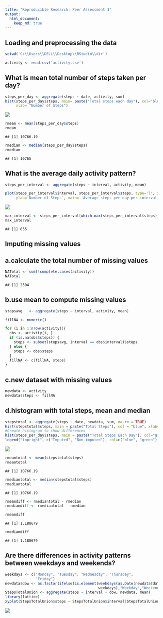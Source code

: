 ```yaml
---
title: "Reproducible Research: Peer Assessment 1"
output: 
  html_document:
    keep_md: true
---
```



## Loading and preprocessing the data

```r
setwd('C:\\Users\\DELL\\Desktop\\RStudio\\dir')

activity <- read.csv('activity.csv')
```


## What is mean total number of steps taken per day?


```r
steps_per_day <- aggregate(steps ~ date, activity, sum)
hist(steps_per_day$steps, main= paste("Total steps each day"), col="blue",
     xlab= "Number of Steps")
```

![](PA1_template_files/figure-html/unnamed-chunk-2-1.png)<!-- -->

```r
rmean <- mean(steps_per_day$steps)
rmean
```

```
## [1] 10766.19
```

```r
rmedian <- median(steps_per_day$steps)
rmedian
```

```
## [1] 10765
```

## What is the average daily activity pattern?


```r
steps_per_interval <- aggregate(steps ~ interval, activity, mean)

plot(steps_per_interval$interval, steps_per_interval$steps, type='l', xlab='Interval', 
     ylab='Number of Steps', main= 'Average steps per day per interval')
```

![](PA1_template_files/figure-html/unnamed-chunk-3-1.png)<!-- -->

```r
max_interval <- steps_per_interval[which.max(steps_per_interval$steps),1]
max_interval
```

```
## [1] 835
```




## Imputing missing values

## a.calculate the total number of missing values

```r
NATotal <- sum(!complete.cases(activity))
NATotal
```

```
## [1] 2304
```
## b.use mean to compute missing values

```r
stepsavg   <- aggregate(steps ~ interval, activity, mean)

fillNA <- numeric()

for (i in 1:nrow(activity)){
  obs <- activity[i, ]
  if (is.na(obs$steps)) {
    steps <- subset(stepsavg, interval == obs$interval)$steps
  } else {
    steps <- obs$steps
  }
  fillNA <- c(fillNA, steps)
}
```

## c.new dataset with missing values

```r
newdata <- activity
newdata$steps <- fillNA
```

## d.histogram with total steps, mean and median

```r
stepstotal <- aggregate(steps ~ date, newdata, sum, na.rm = TRUE)
hist(stepstotal$steps, main = paste("Total Steps"), col = "blue", xlab= "No: Steps")
#Create histogram to show differences
hist(steps_per_day$steps, main = paste("Total Steps Each Day"), col="green", xlab="Number of Steps", add=T)
legend("topright", c("Imputed", "Non-imputed"), col=c("blue", "green"), lwd=10)
```

![](PA1_template_files/figure-html/unnamed-chunk-7-1.png)<!-- -->

```r
rmeantotal <- mean(stepstotal$steps)
rmeantotal
```

```
## [1] 10766.19
```

```r
rmediantotal <- median(stepstotal$steps)
rmediantotal
```

```
## [1] 10766.19
```

```r
rmeandiff <- rmediantotal - rmedian
rmediandiff <- rmediantotal - rmedian

rmeandiff
```

```
## [1] 1.188679
```

```r
rmediandiff
```

```
## [1] 1.188679
```


## Are there differences in activity patterns between weekdays and weekends?

```r
weekdays <- c("Monday", "Tuesday", "Wednesday", "Thursday", 
              "Friday")
newdata$dow <- as.factor(ifelse(is.element(weekdays(as.Date(newdata$date)),
                                           weekdays),"Weekday","Weekend"))
StepsTotalUnion <- aggregate(steps ~ interval + dow, newdata, mean)
library(lattice)
xyplot(StepsTotalUnion$steps ~ StepsTotalUnion$interval|StepsTotalUnion$dow, main="Average Steps per Day by Interval",xlab="Interval", ylab="Steps",layout=c(1,2), type="l")              
```

![](PA1_template_files/figure-html/unnamed-chunk-8-1.png)<!-- -->
